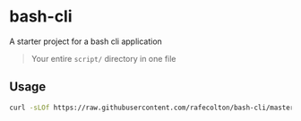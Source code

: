 bash-cli
========

A starter project for a bash cli application

> Your entire `script/` directory in one file

## Usage

```bash
curl -sLOf https://raw.githubusercontent.com/rafecolton/bash-cli/master/script && chmod +x script
```
